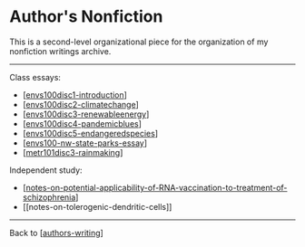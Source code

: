 # Author's Nonfiction

This is a second-level organizational piece for the organization of my nonfiction writings archive.



---
Class essays:
* [[envs100disc1-introduction]]
* [[envs100disc2-climatechange]]
* [[envs100disc3-renewableenergy]]
* [[envs100disc4-pandemicblues]]
* [[envs100disc5-endangeredspecies]]
* [[envs100-nw-state-parks-essay]]
* [[metr101disc3-rainmaking]]

Independent study:
* [[notes-on-potential-applicability-of-RNA-vaccination-to-treatment-of-schizophrenia]]
* [[notes-on-tolerogenic-dendritic-cells]]


---
Back to [[authors-writing]]

[//begin]: # "Autogenerated link references for markdown compatibility"
[envs100disc1-introduction]: envs100disc1-introduction "Envs&100Disc1 Introduction"
[envs100disc2-climatechange]: envs100disc2-climatechange "Envs&100Disc2 ClimateChange"
[envs100disc3-renewableenergy]: envs100disc3-renewableenergy "Envs100disc3 RenewableEnergy"
[envs100disc4-pandemicblues]: envs100disc4-pandemicblues "Envs100disc4 PandemicBlues"
[envs100disc5-endangeredspecies]: envs100disc5-endangeredspecies "Envs100disc5 EndangeredSpecies"
[envs100-nw-state-parks-essay]: envs100-nw-state-parks-essay "ENVS100 NW State Parks Essay"
[metr101disc3-rainmaking]: metr101disc3-rainmaking "Metr101disc3 Rainmaking"
[notes-on-potential-applicability-of-RNA-vaccination-to-treatment-of-schizophrenia]: notes-on-potential-applicability-of-rna-vaccination-to-treatment-of-schizophrenia "Notes on Potential Applicability of RNA Vaccination to Treatment of Schizophrenia"
[authors-writing]: authors-writing "Author's Writing"
[//end]: # "Autogenerated link references"